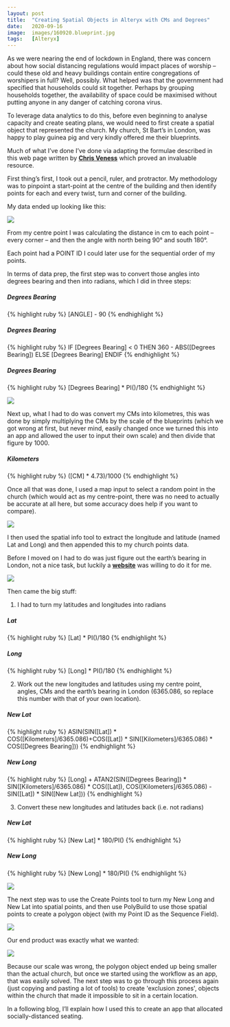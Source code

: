 ```yaml
---
layout: post
title:  "Creating Spatial Objects in Alteryx with CMs and Degrees"
date:   2020-09-16
image:  images/160920.blueprint.jpg
tags:   [Alteryx]
---
```


As we were nearing the end of lockdown in England, there was concern about how social distancing regulations would impact places of worship – could these old and heavy buildings contain entire congregations of worshipers in full? Well, possibly. What helped was that the government had specified that households could sit together. Perhaps by grouping households together, the availability of space could be maximised without putting anyone in any danger of catching corona virus.

To leverage data analytics to do this, before even beginning to analyse capacity and create seating plans, we would need to first create a spatial object that represented the church. My church, St Bart’s in London, was happy to play guinea pig and very kindly offered me their blueprints.

Much of what I’ve done I’ve done via adapting the formulae described in this web page written by [**Chris Veness**][chris-veness]  which proved an invaluable resource.

First thing’s first, I took out a pencil, ruler, and protractor. My methodology was to pinpoint a start-point at the centre of the building and then identify points for each and every twist, turn and corner of the building. 

My data ended up looking like this:

![]({{site.baseurl}}/images/160920.start.png)

From my centre point I was calculating the distance in cm to each point – every corner – and then the angle with north being 90° and south 180°.

Each point had a POINT ID I could later use for the sequential order of my points. 

In terms of data prep, the first step was to convert those angles into degrees bearing and then into radians, which I did in three steps:


##### Degrees Bearing
{% highlight ruby %}
[ANGLE] - 90
{% endhighlight %}

##### Degrees Bearing
{% highlight ruby %}
IF [Degrees Bearing] < 0 THEN
360 - ABS([Degrees Bearing])
ELSE [Degrees Bearing]
ENDIF
{% endhighlight %}

##### Degrees Bearing
{% highlight ruby %}
[Degrees Bearing] * PI()/180
{% endhighlight %}

![]({{site.baseurl}}/images/160920.degrees.png)

Next up, what I had to do was convert my CMs into kilometres, this was done by simply multiplying the CMs by the scale of the blueprints (which we got wrong at first, but never mind, easily changed once we turned this into an app and allowed the user to input their own scale) and then divide that figure by 1000.

##### Kilometers
{% highlight ruby %}
([CM] * 4.73)/1000
{% endhighlight %}


Once all that was done, I used a map input to select a random point in the church (which would act as my centre-point, there was no need to actually be accurate at all here, but some accuracy does help if you want to compare).

![]({{site.baseurl}}/images/160920.map.png)

I then used the spatial info tool to extract the longitude and latitude (named Lat and Long) and then appended this to my church points data.

Before I moved on I had to do was just figure out the earth’s bearing in London, not a nice task, but luckily a [**website**][website] was willing to do it for me.

![]({{site.baseurl}}/images/160920.fullflow.png)

Then came the big stuff:

1. 	I had to turn my latitudes and longitudes into radians

##### Lat
{% highlight ruby %}
[Lat] * PI()/180
{% endhighlight %}

##### Long
{% highlight ruby %}
[Long] * PI()/180
{% endhighlight %}

2.	Work out the new longitudes and latitudes using my centre point, angles, CMs and the earth’s bearing in London (6365.086, so replace this number with that of your own location).

##### New Lat

{% highlight ruby %}
ASIN(SIN([Lat]) * COS([Kilometers]/6365.086)+COS([Lat]) * SIN([Kilometers]/6365.086) * COS([Degrees Bearing]))
{% endhighlight %}

##### New Long

{% highlight ruby %}
[Long] + ATAN2(SIN([Degrees Bearing]) * SIN([Kilometers]/6365.086) * COS([Lat]), COS([Kilometers]/6365.086) - SIN([Lat]) * SIN([New Lat]))
{% endhighlight %}

3.	Convert these new longitudes and latitudes back (i.e. not radians)

##### New Lat
{% highlight ruby %}
[New Lat] * 180/PI()
{% endhighlight %}


##### New Long
{% highlight ruby %}
[New Long] * 180/PI()
{% endhighlight %}

![]({{site.baseurl}}/images/160920.latlong.png)

The next step was to use the Create Points tool to turn my New Long and New Lat into spatial points, and then use PolyBuild to use those spatial points to create a polygon object (with my Point ID as the Sequence Field).

![]({{site.baseurl}}/images/160920.mppd.png)

Our end product was exactly what we wanted:

![]({{site.baseurl}}/images/160920.end.png)

Because our scale was wrong, the polygon object ended up being smaller than the actual church, but once we started using the workflow as an app, that was easily solved. The next step was to go through this process again (just copying and pasting a lot of tools) to create 'exclusion zones', objects within the church that made it impossible to sit in a certain location.

In a following blog, I’ll explain how I used this to create an app that allocated socially-distanced seating.



[chris-veness]: https://www.movable-type.co.uk/scripts/latlong.html
[website]: https://rechneronline.de/earth-radius/
